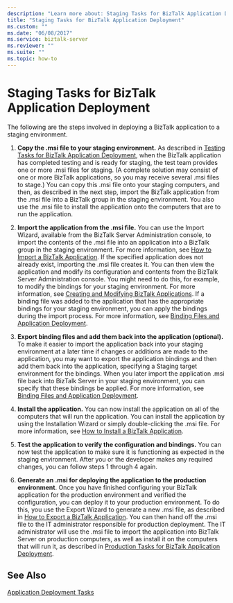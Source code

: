 ```yaml
---
description: "Learn more about: Staging Tasks for BizTalk Application Deployment"
title: "Staging Tasks for BizTalk Application Deployment"
ms.custom: ""
ms.date: "06/08/2017"
ms.service: biztalk-server
ms.reviewer: ""
ms.suite: ""
ms.topic: how-to
---
```

# Staging Tasks for BizTalk Application Deployment
The following are the steps involved in deploying a BizTalk application to a staging environment.  
  
1.  **Copy the .msi file to your staging environment.** As described in [Testing Tasks for BizTalk Application Deployment](../core/testing-tasks-for-biztalk-application-deployment.md), when the BizTalk application has completed testing and is ready for staging, the test team provides one or more .msi files for staging. (A complete solution may consist of one or more BizTalk applications, so you may receive several .msi files to stage.)  You can copy this .msi file onto your staging computers, and then, as described in the next step, import the BizTalk application from the .msi file into a BizTalk group in the staging environment. You also use the .msi file to install the application onto the computers that are to run the application.  
  
2.  **Import the application from the .msi file.** You can use the Import Wizard, available from the BizTalk Server Administration console, to import the contents of the .msi file into an application into a BizTalk group in the staging environment. For more information, see [How to Import a BizTalk Application](../core/how-to-import-a-biztalk-application.md). If the specified application does not already exist, importing the .msi file creates it. You can then view the application and modify its configuration and contents from the BizTalk Server Administration console. You might need to do this, for example, to modify the bindings for your staging environment. For more information, see [Creating and Modifying BizTalk Applications](../core/creating-and-modifying-biztalk-applications.md). If a binding file was added to the application that has the appropriate bindings for your staging environment, you can apply the bindings during the import process. For more information, see [Binding Files and Application Deployment](../core/binding-files-and-application-deployment.md).  
  
3.  **Export binding files and add them back into the application (optional).** To make it easier to import the application back into your staging environment at a later time if changes or additions are made to the application, you may want to export the application bindings and then add them back into the application, specifying a Staging target environment for the bindings. When you later import the application .msi file back into BizTalk Server in your staging environment, you can specify that these bindings be applied. For more information, see [Binding Files and Application Deployment](../core/binding-files-and-application-deployment.md).  
  
4.  **Install the application.** You can now install the application on all of the computers that will run the application. You can install the application by using the Installation Wizard or simply double-clicking the .msi file. For more information, see [How to Install a BizTalk Application](../core/how-to-install-a-biztalk-application.md).  
  
5.  **Test the application to verify the configuration and bindings.** You can now test the application to make sure it is functioning as expected in the staging environment. After you or the developer makes any required changes, you can follow steps 1 through 4 again.  
  
6.  **Generate an .msi for deploying the application to the production environment**. Once you have finished configuring your BizTalk application for the production environment and verified the configuration, you can deploy it to your production environment. To do this, you use the Export Wizard to generate a new .msi file, as described in [How to Export a BizTalk Application](../core/how-to-export-a-biztalk-application.md). You can then hand off the .msi file to the IT administrator responsible for production deployment. The IT administrator will use the .msi file to import the application into BizTalk Server on production computers, as well as install it on the computers that will run it, as described in [Production Tasks for BizTalk Application Deployment](../core/production-tasks-for-biztalk-application-deployment.md).  
  
## See Also  
 [Application Deployment Tasks](../core/application-deployment-tasks.md)
